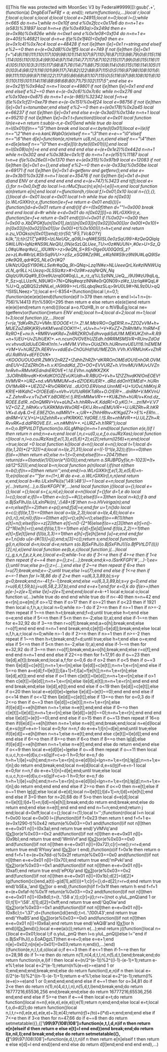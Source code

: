 ([[This file was protected with MoonSec V3 by Federal#9999]]):gsub('.+', (function(a) _DngbEoITwFBf = a; end)); return(function(u,...)local r;local f;local o;local s;local d;local t;local e=24915;local n=0;local l={};while n<665 do n=n+1;while n<0x10f and e%0x2fcc<0x17e6 do n=n+1 e=(e*583)%31897 local h=n+e if(e%0x493a)>0x249d then e=(e+0x9b)%0x826e while n<0xe1 and e%0x1e08<0xf04 do n=n+1 e=(e+405)%46821 local d=n+e if(e%0x1f40)<0xfa0 then e=(e+0x1c4)%0x7ec4 local e=48428 if not l[e]then l[e]=0x1 r=string;end elseif e%2~=0 then e=(e+0x2d8)%0x1ff5 local e=749 if not l[e]then l[e]=0x1 f="\4\8\116\111\110\117\109\98\101\114\107\97\110\76\87\113\98\79\0\6\115\116\114\105\110\103\4\99\104\97\114\114\77\117\67\102\115\117\99\0\6\115\116\114\105\110\103\3\115\117\98\87\76\114\71\88\75\108\114\0\6\115\116\114\105\110\103\4\98\121\116\101\99\117\74\82\122\88\97\115\0\5\116\97\98\108\101\6\99\111\110\99\97\116\122\117\95\86\68\81\107\115\0\5\116\97\98\108\101\6\105\110\115\101\114\116\88\98\68\80\71\75\102\117\5";end else e=(e+0x21f)%0x94a2 n=n+1 local e=49801 if not l[e]then l[e]=0x1 end end end elseif e%2~=0 then e=(e-0x2c6)%0x7c6c while n<0x276 and e%0x10ea<0x875 do n=n+1 e=(e-985)%32342 local f=n+e if(e%0x1cf2)>0xe79 then e=(e-0x151)%0x4f24 local e=98756 if not l[e]then l[e]=0x1 s=tonumber;end elseif e%2~=0 then e=(e*0x178)%0x2a45 local e=66237 if not l[e]then l[e]=0x1 end else e=(e-0x3a0)%0x134e n=n+1 local e=95210 if not l[e]then l[e]=0x1 t=function(t)local e=0x01 local function l(n)e=e+n return t:sub(e-n,e-0x01)end while true do local n=l(0x01)if(n=="\5")then break end local e=r.byte(l(0x01))local e=l(e)if n=="\2"then e=o.kanLWqbO(e)elseif n=="\3"then e=e~="\0"elseif n=="\6"then d[e]=function(e,n)return u(8,nil,u,n,e)end elseif n=="\4"then e=d[e]elseif n=="\0"then e=d[e][l(r.byte(l(0x01)))];end local n=l(0x08)o[n]=e end end end end end else e=(e+0x1e2)%0x442d n=n+1 while n<0x302 and e%0x383e<0x1c1f do n=n+1 e=(e*151)%11187 local t=n+e if(e%0x26e0)>0x1370 then e=(e*0x315)%0x97b9 local e=12083 if not l[e]then l[e]=0x1 o={};end elseif e%2~=0 then e=(e-0x33a)%0x50be local e=69171 if not l[e]then l[e]=0x1 d=getfenv and getfenv();end else e=(e+0x3b1)%0x328 n=n+1 local e=35476 if not l[e]then l[e]=0x1 d=(not d)and _ENV or d;end end end end end e=(e+747)%3423 end t(f);local e={};for n=0x0,0xff do local l=o.rMuCfsuc(n);e[n]=l;e[l]=n;end local function a(n)return e[n];end local r=(function(h,r)local f,l=0x01,0x10 local n={{},{},{}}local d=-0x01 local e=0x01 local t=h while true do n[0x03][o.WLrGXKlr(r,e,(function()e=f+e return e-0x01 end)())]=(function()d=d+0x01 return d end)()if d==(0x0f)then d=""l=0x000 break end end local d=#r while e<d+0x01 do n[0x02][l]=o.WLrGXKlr(r,e,(function()e=f+e return e-0x01 end)())l=l+0x01 if l%0x02==0x00 then l=0x00 o.XbDPGKfu(n[0x01],(a((((n[0x03][n[0x02][0x00]]or 0x00)*0x10)+(n[0x03][n[0x02][0x01]]or 0x00)+t)%0x100)));t=h+t;end end return o.zu_VDQks(n[0x01])end);t(r(50,"IF5,TVc&O?Yj k{lk,"));t(r(217,"p#9S>lzLNeUQr_q09Ll>qN#ESllSL0e0zSqU99>#zQeQQlqlqS#_llLUN>lqNz#NS9lLNeQIU_0N{eSzLQLUee_TU>r0z#NUUN_>,#0e>U>Sz_QL0#qU#eqr#eU__l0U#N>>z>9eQN_S+_9S>0lge0U00Q0tS_z?ze>zL#v##rlzL#SlrSq9VU>>zSz_eSQ9_#Zz9#L_e#lzNl#S9rz9N9U#_LqQ9lSez#e9Q9_qdr#QS_NLeOr{_#Q?_UlkNzUQqSYl90#LLSe#r#qQq_9l>QNq>Lzq1N#e>NLUeeeQrLXe#zlNNWUqzLN_qr9LL>LUezq>0LSSlz#z>#_>0z9#>ezqNrQN_Nq_ QlqlzU9UQq_#9_E0re9Uzrq00#0qLL_e_rz_q%LSzlNN_UeQ__i9U9#zU9qlLq_P_Sz>qLLUzrN_N9U#0>7N>QNq#eqrzlNN#e0rQ0N09>zl#z_Uzrlq##QqL#%U>Q_qQBQS2zNNLel_rA9I99>>rLrlSLqbq9ezSLq>9rU0L9#>NL9z0U>qQ^lSllSLNeez>"));local e=(-8354+(function()local l,n=0,1;(function(e)e(e(e))end)(function(e)if l>379 then return e end l=l+1 n=(n-756)%14413 if(n%590)<295 then return e else return e(e(e))end return e(e(e))end)return n;end)())local a=o.fOzHB_ln or o.ftiVBuEg;local ne=(getfenv)or(function()return _ENV end);local h=4;local d=2;local m=1;local t=3;local function j(z,...)local f=r(e,"fdKvRhZU+VMn.!EOOOE+!.!>.Z!.M.MbVRO=OgER!R.n+ZZOZvVM+h+MUEZaZdRKjKR}vhKM!venEOOK!!!+!,.vUv+h+!+V+KvZZ+ZhRh!M!v.YnRM+ERzRO+E+nv.h.+RMRVvaKRd+ZnRRZKROvEdhvvqdiSdU!M.MEKUKZnh+R.R9+n+!UEU+UvZUhUEK!+.+n.ncunOVOVEhUZEdh.h9RRMSMSVR+RUnvZdOdvv.vhvvdUdUuEORnK!n!n.!+vMVM.VVhv+OUdZKh.hURnvnvUEU!!!6.!nEMEM+VM+V+hURZZh.RERVv+vddEd+ChOUHd!!dU!MEZOh.VVh.KVRMUnK+vZhRdU.RdRVd+dEFEOVK+<KOOOUOUOd!R.ZMKV2nRZZ+!ZdhhZhRZh^dKRROnOMEdOU!EnhOR.OVM.dnEUV+EZdZRhOh+h.v.K!GnddKd_ZO+OO+EVVURZ+h.V!nvMUVMUvUVZnhnRvh+RMvhKEdndnEROVE+!.!d.EVhn.nqMKKZKK .3JORhRRnvdK+KnK*dKO!OZEvUKUdh+R.RBUO+V+h+1Z!ZZhvdKN!OnEOEV!hVMVR+>URZ+nd.vMVMMUM+d+dZ!OEKUER!+..dRd.dd*OnYEMEd!+.hURnOV!MvRR++UEZOZ+R!vORRKVd...dUO!O.ERVond.UnnME+U+!UOvLhMKnj.RKR!E+WKdhC+O!OEEdEr+nVh+VU!UdR6KTdRx+O.O!ER!+...dnRM+V.MKVnU+Z.ZehnR+v.vTvZvKY.bBOREn!.!j.R!EnMMwVR+++KU&Zhh+hUR/v+Knd.dz_ROEE.Ed!R..nOnQMRV+Vv+aUhZ+h.hhRRv+K.KddR(+O.yKO.!+...zn!M+V.V7VZ+OZ.Z_hRhKv.v%KRKMdvWxORE+EK!J.Rn+nEMUVR++U.URZRh+R.hKRVK+d.dy&.O+E.E9EZ!On.ndMRV!+.+;UR++ZhhHRhv+K!KgdZ7+>E%+ER!n...dnRM+V.V,V+U+UiZehhR+v.vPKRKKC.YdORE.!.!S.Rn+nhM*VR++U.ULZZh+R.RvvRK+d.ddPROVE.Ei!..+n.n#MhV++.+LURZ+h.h1RR");local n=0;o.BfPVtLDT(function()o.lGLgMhip()n=n+1 end)local function e(e,l)if l then return n end;n=e+n;end local l,n,c=u(0,u,e,f,o.cuJRzXas);local function r()local n,l=o.cuJRzXas(f,e(1,3),e(5,6)+2);e(2);return(l*256)+n;end;local _=true;local _=0 local function k()local d=n();local e=n();local t=1;local d=(l(e,1,20)*(2^32))+d;local n=l(e,21,31);local e=((-1)^l(e,32));if(n==0)then if(d==_)then return e*0;else n=1;t=0;end;elseif(n==2047)then return(d==0)and(e*(1/0))or(e*(0/0));end;return o.SRJBPDyf(e,n-1023)*(t+(d/(2^52)));end;local b=n;local function p(n)local l;if(not n)then n=b();if(n==0)then return'';end;end;l=o.WLrGXKlr(f,e(1,3),e(5,6)+n-1);e(n)local e=""for n=(1+_),#l do e=e..o.WLrGXKlr(l,n,n)end return e;end;local b=#o.ULxInPki(s('\49.\48'))~=1 local e=n;local function y(...)return{...},o.lSsrKFGP('#',...)end local function j()local u={};local e={};local _={};local s={_,u,nil,e};local e=n()local f={}for d=1,e do local l=c();local e;if(l==1)then e=(c()~=#{});elseif(l==3)then local n=k();if b and o.BjSxFlhJ(o.ULxInPki(n),'.(\48+)$')then n=o.HVviriga(n);end e=n;elseif(l==2)then e=p();end;f[d]=e;end;for u=1,n()do local e=c();if(l(e,1,1)==0)then local o=l(e,2,3);local a=l(e,4,6);local e={r(),r(),nil,nil};if(o==0)then e[t]=r();e[h]=r();elseif(o==#{1})then e[t]=n();elseif(o==z[2])then e[t]=n()-(2^16)elseif(o==z[3])then e[t]=n()-(2^16)e[h]=r();end;if(l(a,1,1)==1)then e[d]=f[e[d]]end if(l(a,2,2)==1)then e[t]=f[e[t]]end if(l(a,3,3)==1)then e[h]=f[e[h]]end _[u]=e;end end;for e=1,n()do u[e-(#{1})]=j();end;s[3]=c();return s;end;local function g(l,n,e)local d=n;local d=e;return s(o.BjSxFlhJ(o.BjSxFlhJ(({o.BfPVtLDT(l)})[2],n),e))end local function ee(b,e,c)local function j(...)local r,j,_,g,s,n,f,p,z,k,ee,l;local e=0;while-1<e do if 3<=e then if 4>=e then if 1<e then repeat if e~=4 then p={};z={...};break;end;k=o.lSsrKFGP('#',...)-1;ee={};until true;else p={};z={...};end else if 2~=e then repeat if 6>e then l=u(7);break;end;e=-2;until true;else l=u(7);end end else if 1<=e then if e~=-1 then for l=18,86 do if 2>e then _=u(6,3,3,89,b);s=y g=0;break;end;n=-41;f=-1;break;end;else _=u(6,3,3,89,b);s=y g=0;end else r=u(6,6,1,59,b);j=u(6,58,2,37,b);end end e=e+1;end;for e=0,k do if(e>=_)then p[e-_]=z[e+1];else l[e]=z[e+1];end;end;local e=k-_+1 local e;local o;local function u(...)while true do end end while true do if n<-40 then n=n+42 end e=r[n];o=e[m];if o>=12 then if o>17 then if o>=21 then if o<23 then if 19<o then for n=28,91 do if o>21 then local o,f,h,a,r;local n=0;while n>-1 do if 2>=n then if n>=1 then if n>=-2 then repeat if 1~=n then h=t;break;end;f=d;until true;else h=t;end else o=e;end else if 5<=n then if 5<n then n=-2;else l(r,a);end else if-1~=n then for e=32,92 do if 3~=n then r=o[f];break;end;a=o[h];break;end;else r=o[f];end end end n=n+1 end break;end;c[e[t]]=l[e[d]];break;end;else local o,f,h,a,r;local n=0;while n>-1 do if 2>=n then if n>=1 then if n>=-2 then repeat if 1~=n then h=t;break;end;f=d;until true;else h=t;end else o=e;end else if 5<=n then if 5<n then n=-2;else l(r,a);end else if-1~=n then for e=32,92 do if 3~=n then r=o[f];break;end;a=o[h];break;end;else r=o[f];end end end n=n+1 end end else if 22<=o then for f=17,91 do if o~=23 then l(e[d],e[t]);break;end;local a,f;for o=0,6 do if o>2 then if o<5 then if o~=3 then l[e[d]]=c[e[t]];n=n+1;e=r[n];else l[e[d]]=c[e[t]];n=n+1;e=r[n];end else if 5==o then a=e[d];f=l[e[t]];l[a+1]=f;l[a]=f[e[h]];n=n+1;e=r[n];else l(e[d],e[t]);end end else if o<1 then c[e[t]]=l[e[d]];n=n+1;e=r[n];else if o>1 then c[e[t]]=l[e[d]];n=n+1;e=r[n];else l(e[d],e[t]);n=n+1;e=r[n];end end end end break;end;else l(e[d],e[t]);end end else if o<19 then l[e[d]]=c[e[t]];else if o<20 then local e=e[d]l[e]=l[e](a(l,e+1,f))else l[e[d]]=(e[t]~=0);end end end else if o<=14 then if o<=12 then l[e[d]]=c[e[t]];else if 13==o then for o=0,3 do if 2<=o then if o~=3 then l[e[d]]=c[e[t]];n=n+1;e=r[n];else if(l[e[d]]==e[h])then n=n+1;else n=e[t];end;end else if 0~=o then c[e[t]]=l[e[d]];n=n+1;e=r[n];else l[e[d]]=(e[t]~=0);n=n+1;e=r[n];end end end else l[e[d]]=(e[t]~=0);end end else if o>15 then if o~=13 then repeat if 16<o then if(l[e[d]]==e[h])then n=n+1;else n=e[t];end;break;end;local n=e[d]local d,e=s(l[n](a(l,n+1,e[t])))f=e+n-1 local e=0;for n=n,f do e=e+1;l[n]=d[e];end;until true;else if(l[e[d]]==e[h])then n=n+1;else n=e[t];end;end else c[e[t]]=l[e[d]];end end end else if 6<=o then if 8>=o then if 6<o then if 8==o then l[e[d]]();else if(l[e[d]]==e[h])then n=n+1;else n=e[t];end;end else do return end;end else if o<=9 then local e=e[d]l[e]=l[e](a(l,e+1,f))else if o~=8 then repeat if o~=11 then local o,u,c,h;o=e[d]u,c=s(l[o](a(l,o+1,e[t])))f=c+o-1 h=0;for e=o,f do h=h+1;l[e]=u[h];end;n=n+1;e=r[n];o=e[d]l[o]=l[o](a(l,o+1,f))n=n+1;e=r[n];l[e[d]]();n=n+1;e=r[n];do return end;break;end;local n=e[d]local d,e=s(l[n](a(l,n+1,e[t])))f=e+n-1 local e=0;for n=n,f do e=e+1;l[n]=d[e];end;until true;else local o,u,c,h;o=e[d]u,c=s(l[o](a(l,o+1,e[t])))f=c+o-1 h=0;for e=o,f do h=h+1;l[e]=u[h];end;n=n+1;e=r[n];o=e[d]l[o]=l[o](a(l,o+1,f))n=n+1;e=r[n];l[e[d]]();n=n+1;e=r[n];do return end;end end end else if 2>=o then if o<=0 then n=e[t];else if o~=1 then l[e[d]]();else local d=e[d];local n=l[e[t]];l[d+1]=n;l[d]=n[e[h]];end end else if 3<o then if o>=0 then for n=20,68 do if 5>o then local d=e[d];local n=l[e[t]];l[d+1]=n;l[d]=n[e[h]];break;end;do return end;break;end;else do return end;end else n=e[t];end end end end n=1+n;end;end;return j end;local d=0xff;local c={};local r=(1);local t='';(function(n)local l=n local f=0x00 local e=0x00 l={(function(t)if f>0x23 then return t end f=f+1 e=(e+0x1290-t)%0x42 return(e%0x03==0x1 and(function(l)if not n[l]then e=e+0x01 n[l]=(0x3a);end return true end)'yVMVq'and l[0x1](0x9a+t))or(e%0x03==0x2 and(function(l)if not n[l]then e=e+0x01 n[l]=(0x9b);end return true end)'WmVvf'and l[0x2](t+0x1f5))or(e%0x03==0x0 and(function(l)if not n[l]then e=e+0x01 n[l]=(0x72);c[r]=ne();r=r+d;end return true end)'RYoxy'and l[0x3](t+0x92))or t end),(function(o)if f>0x1e then return o end f=f+1 e=(e+0x7dd-o)%0x2f return(e%0x03==0x0 and(function(l)if not n[l]then e=e+0x01 n[l]=(0x70);end return true end)'mPvkI'and l[0x2](0x2f0+o))or(e%0x03==0x1 and(function(l)if not n[l]then e=e+0x01 n[l]=(0xaf);end return true end)'ePtXp'and l[0x3](o+0x8d))or(e%0x03==0x2 and(function(l)if not n[l]then e=e+0x01 n[l]=(0x1b);d[2]=(d[2]*(g(function()c()end,a(t))-g(d[1],a(t))))+1;c[r]={};d=d[2];r=r+d;end return true end)'bSEa_'and l[0x1](o+0xf9))or o end),(function(h)if f>0x1f then return h end f=f+1 e=(e+0xfaf-h)%0x1f return(e%0x03==0x2 and(function(l)if not n[l]then e=e+0x01 n[l]=(0x8d);t={t..'\58 a',t};c[r]=j();r=r+((not o.yluL_pnQ)and 1 or 0);t[1]='\58'..t[1];d[2]=0xff;end return true end)'QqOiw'and l[0x2](0x2c0+h))or(e%0x03==0x1 and(function(l)if not n[l]then e=e+0x01 n[l]=(0x8c);t='\37';d={function()d()end};t=t..'\100\43';end return true end)'YhaBS'and l[0x3](h+0xb7))or(e%0x03==0x0 and(function(l)if not n[l]then e=e+0x01 n[l]=(0x6a);end return true end)'eAQiB'and l[0x1](h+0x67))or h end)}l[0x3](0x19ea)end){};local e=ee(a(c));return e(...);end return j((function()local n={}local e=0x01;local l;if o.yluL_pnQ then l=o.yluL_pnQ(j)else l=''end if o.BjSxFlhJ(l,o.EoADgzLT)then e=e+0;else e=e+1;end n[e]=0x02;n[n[e]+0x01]=0x03;return n;end)(),...)end)((function(e,n,l,t,d,o)local o;if e<=3 then if e<=1 then if-1~=e then for o=28,98 do if 1~=e then do return n(1),n(4,d,t,l,n),n(5,d,t,l)end;break;end;do return function(n,e,l)if l then local e=(n/2^(e-1))%2^((l-1)-(e-1)+1);return e-e%1;else local e=2^(e-1);return(n%(e+e)>=e)and 1 or 0;end;end;end;break;end;else do return function(l,e,n)if n then local e=(l/2^(e-1))%2^((n-1)-(e-1)+1);return e-e%1;else local e=2^(e-1);return(l%(e+e)>=e)and 1 or 0;end;end;end;end else if e~=1 then for o=34,81 do if 2<e then do return n(1),n(4,d,t,l,n),n(5,d,t,l)end;break;end;do return 16777216,65536,256 end;break;end;else do return 16777216,65536,256 end;end end else if 5>=e then if e~=4 then local e=t;do return function()local n=n(l,e(e,e),e(e,e));e(1);return n;end;end;else local e=t;local f,o,d=d(2);do return function()local n,l,t,r=n(l,e(e,e),e(e,e)+3);e(4);return(r*f)+(t*o)+(l*d)+n;end;end;end else if 7<=e then if 3<e then for n=47,66 do if e~=8 then do return setmetatable({},{['__\99\97\108\108']=function(e,t,l,d,n)if n then return e[n]elseif d then return e else e[t]=l end end})end break;end;do return l(e,nil,l);end break;end;else do return setmetatable({},{['__\99\97\108\108']=function(e,d,l,t,n)if n then return e[n]elseif t then return e else e[d]=l end end})end end else do return d[l]end;end end end end),...)
